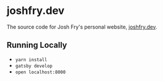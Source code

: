 # joshfry.dev

The source code for Josh Fry's personal website, [joshfry.dev](https://joshfry.dev).

## Running Locally

- `yarn install`
- `gatsby develop`
- `open localhost:8000`
